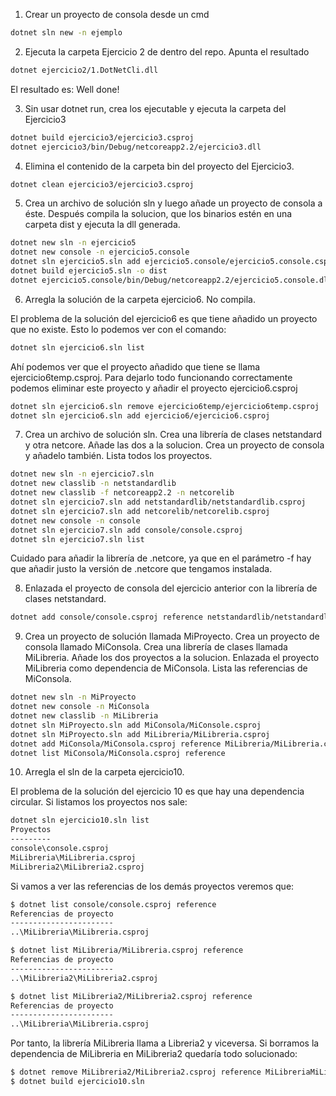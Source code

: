 1. Crear un proyecto de consola desde un cmd

```bash
dotnet sln new -n ejemplo
```

2. Ejecuta la carpeta Ejercicio 2 de dentro del repo. Apunta el resultado

```bash
dotnet ejercicio2/1.DotNetCli.dll
```
El resultado es: Well done!

3. Sin usar dotnet run, crea los ejecutable y ejecuta la carpeta del Ejercicio3

```bash
dotnet build ejercicio3/ejercicio3.csproj
dotnet ejercicio3/bin/Debug/netcoreapp2.2/ejercicio3.dll
```

4. Elimina el contenido de la carpeta bin del proyecto del Ejercicio3.

```bash
dotnet clean ejercicio3/ejercicio3.csproj
```

5. Crea un archivo de solución sln y luego añade un proyecto de consola a éste. Después compila la solucion, que los binarios estén en una carpeta dist y ejecuta la dll generada.

```bash
dotnet new sln -n ejercicio5
dotnet new console -n ejercicio5.console
dotnet sln ejercicio5.sln add ejercicio5.console/ejercicio5.console.csproj
dotnet build ejercicio5.sln -o dist
dotnet ejercicio5.console/bin/Debug/netcoreapp2.2/ejercicio5.console.dll
```

6. Arregla la solución de la carpeta ejercicio6. No compila.

El problema de la solución del ejercicio6 es que tiene añadido un proyecto que no existe. Esto lo podemos ver con el comando:

```bash
dotnet sln ejercicio6.sln list
```

Ahí podemos ver que el proyecto añadido que tiene se llama ejercicio6temp.csproj. Para dejarlo todo funcionando correctamente podemos eliminar este proyecto y añadir el proyecto ejercicio6.csproj

```bash
dotnet sln ejercicio6.sln remove ejercicio6temp/ejercicio6temp.csproj
dotnet sln ejercicio6.sln add ejercicio6/ejercicio6.csproj
```

7. Crea un archivo de solución sln. Crea una librería de clases netstandard y otra netcore. Añade las dos a la solucion. Crea un proyecto de consola y añadelo también. Lista todos los proyectos.

```bash
dotnet new sln -n ejercicio7.sln
dotnet new classlib -n netstandardlib
dotnet new classlib -f netcoreapp2.2 -n netcorelib
dotnet sln ejercicio7.sln add netstandardlib/netstandardlib.csproj
dotnet sln ejercicio7.sln add netcorelib/netcorelib.csproj
dotnet new console -n console
dotnet sln ejercicio7.sln add console/console.csproj
dotnet sln ejercicio7.sln list
```

Cuidado para añadir la librería de .netcore, ya que en el parámetro -f hay que añadir justo la versión de .netcore que tengamos instalada.

8. Enlazada el proyecto de consola del ejercicio anterior con la librería de clases netstandard.

```bash
dotnet add console/console.csproj reference netstandardlib/netstandardlib.csproj
```

9. Crea un proyecto de solución llamada MiProyecto. Crea un proyecto de consola llamado MiConsola. Crea una librería de clases llamada MiLibreria. Añade los dos proyectos a la solucion. Enlazada el proyecto MiLibreria como dependencia de MiConsola. Lista las referencias de MiConsola.

```bash
dotnet new sln -n MiProyecto
dotnet new console -n MiConsola
dotnet new classlib -n MiLibreria
dotnet sln MiProyecto.sln add MiConsola/MiConsole.csproj
dotnet sln MiProyecto.sln add MiLibreria/MiLibreria.csproj
dotnet add MiConsola/MiConsola.csproj reference MiLibreria/MiLibreria.csproj
dotnet list MiConsola/MiConsola.csproj reference
```

10. Arregla el sln de la carpeta ejercicio10.

El problema de la solución del ejercicio 10 es que hay una dependencia circular. Si listamos los proyectos nos sale:

```bash
dotnet sln ejercicio10.sln list
Proyectos
---------
console\console.csproj
MiLibreria\MiLibreria.csproj
MiLibreria2\MiLibreria2.csproj
```

Si vamos a ver las referencias de los demás proyectos veremos que:

```bash
$ dotnet list console/console.csproj reference
Referencias de proyecto
-----------------------
..\MiLibreria\MiLibreria.csproj

$ dotnet list MiLibreria/MiLibreria.csproj reference
Referencias de proyecto
-----------------------
..\MiLibreria2\MiLibreria2.csproj

$ dotnet list MiLibreria2/MiLibreria2.csproj reference
Referencias de proyecto
-----------------------
..\MiLibreria\MiLibreria.csproj
```

Por tanto, la librería MiLibreria llama a Libreria2 y viceversa. Si borramos la dependencia de MiLibreria en MiLibreria2 quedaría todo solucionado:

```bash
$ dotnet remove MiLibreria2/MiLibreria2.csproj reference MiLibreriaMiLibreria.csproj
$ dotnet build ejercicio10.sln
```